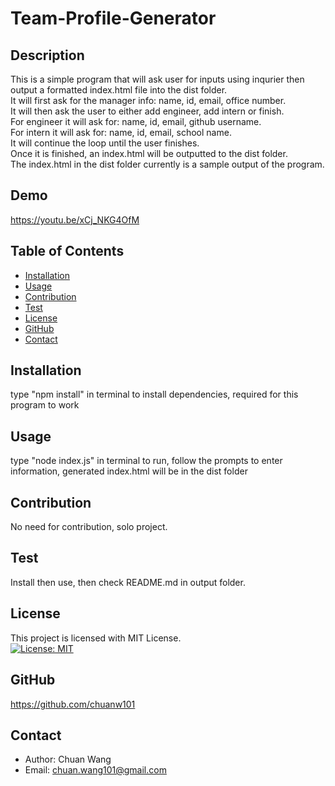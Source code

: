 # Team-Profile-Generator

## Description
This is a simple program that will ask user for inputs using inqurier then output a formatted index.html file into the dist folder.<br>
It will first ask for the manager info: name, id, email, office number.<br>
It will then ask the user to either add engineer, add intern or finish.<br>
For engineer it will ask for: name, id, email, github username.<br>
For intern it will ask for: name, id, email, school name.<br>
It will continue the loop until the user finishes.<br>
Once it is finished, an index.html will be outputted to the dist folder.<br>
The index.html in the dist folder currently is a sample output of the program.<br>

## Demo
https://youtu.be/xCj_NKG4OfM

## Table of Contents
- [Installation](#installation)
- [Usage](#usage)
- [Contribution](#contribution)
- [Test](#test)
- [License](#license)
- [GitHub](#github)
- [Contact](#contact)

## Installation
type "npm install" in terminal to install dependencies, required for this program to work

## Usage
type "node index.js" in terminal to run, follow the prompts to enter information, generated index.html will be in the dist folder

## Contribution
No need for contribution, solo project.

## Test
Install then use, then check README.md in output folder.

## License
This project is licensed with MIT License.<br>
[![License: MIT](https://img.shields.io/badge/License-MIT-yellow.svg)](https://opensource.org/licenses/MIT)

## GitHub
https://github.com/chuanw101

## Contact
- Author: Chuan Wang
- Email: chuan.wang101@gmail.com